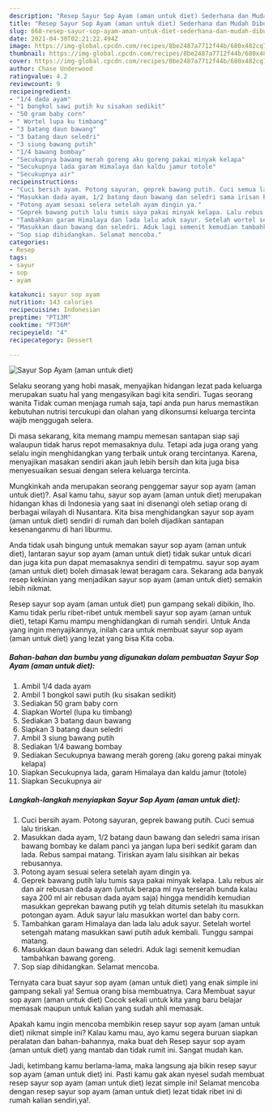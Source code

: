 ```yaml
---
description: "Resep Sayur Sop Ayam (aman untuk diet) Sederhana dan Mudah Dibuat"
title: "Resep Sayur Sop Ayam (aman untuk diet) Sederhana dan Mudah Dibuat"
slug: 668-resep-sayur-sop-ayam-aman-untuk-diet-sederhana-dan-mudah-dibuat
date: 2021-04-30T02:21:22.494Z
image: https://img-global.cpcdn.com/recipes/8be2487a7712f44b/680x482cq70/sayur-sop-ayam-aman-untuk-diet-foto-resep-utama.jpg
thumbnail: https://img-global.cpcdn.com/recipes/8be2487a7712f44b/680x482cq70/sayur-sop-ayam-aman-untuk-diet-foto-resep-utama.jpg
cover: https://img-global.cpcdn.com/recipes/8be2487a7712f44b/680x482cq70/sayur-sop-ayam-aman-untuk-diet-foto-resep-utama.jpg
author: Chase Underwood
ratingvalue: 4.2
reviewcount: 9
recipeingredient:
- "1/4 dada ayam"
- "1 bongkol sawi putih ku sisakan sedikit"
- "50 gram baby corn"
- " Wortel lupa ku timbang"
- "3 batang daun bawang"
- "3 batang daun seledri"
- "3 siung bawang putih"
- "1/4 bawang bombay"
- "Secukupnya bawang merah goreng aku goreng pakai minyak kelapa"
- "Secukupnya lada garam Himalaya dan kaldu jamur totole"
- "Secukupnya air"
recipeinstructions:
- "Cuci bersih ayam. Potong sayuran, geprek bawang putih. Cuci semua lalu tiriskan."
- "Masukkan dada ayam, 1/2 batang daun bawang dan seledri sama irisan bawang bombay ke dalam panci ya jangan lupa beri sedikit garam dan lada. Rebus sampai matang. Tiriskan ayam lalu sisihkan air bekas rebusannya."
- "Potong ayam sesuai selera setelah ayam dingin ya."
- "Geprek bawang putih lalu tumis saya pakai minyak kelapa. Lalu rebus air dan air rebusan dada ayam (untuk berapa ml nya terserah bunda kalau saya 200 ml air rebusan dada ayam saja) hingga mendidih kemudian masukkan geprekan bawang putih yg telah ditumis setelah itu masukkan potongan ayam. Aduk sayur lalu masukkan wortel dan baby corn."
- "Tambahkan garam Himalaya dan lada lalu aduk sayur. Setelah wortel setengah matang masukkan sawi putih aduk kembali. Tunggu sampai matang."
- "Masukkan daun bawang dan seledri. Aduk lagi semenit kemudian tambahkan bawang goreng."
- "Sop siap dihidangkan. Selamat mencoba."
categories:
- Resep
tags:
- sayur
- sop
- ayam

katakunci: sayur sop ayam 
nutrition: 143 calories
recipecuisine: Indonesian
preptime: "PT13M"
cooktime: "PT36M"
recipeyield: "4"
recipecategory: Dessert

---
```



![Sayur Sop Ayam (aman untuk diet)](https://img-global.cpcdn.com/recipes/8be2487a7712f44b/680x482cq70/sayur-sop-ayam-aman-untuk-diet-foto-resep-utama.jpg)

Selaku seorang yang hobi masak, menyajikan hidangan lezat pada keluarga merupakan suatu hal yang mengasyikan bagi kita sendiri. Tugas seorang  wanita Tidak cuman menjaga rumah saja, tapi anda pun harus memastikan kebutuhan nutrisi tercukupi dan olahan yang dikonsumsi keluarga tercinta wajib menggugah selera.

Di masa  sekarang, kita memang mampu memesan santapan siap saji walaupun tidak harus repot memasaknya dulu. Tetapi ada juga orang yang selalu ingin menghidangkan yang terbaik untuk orang tercintanya. Karena, menyajikan masakan sendiri akan jauh lebih bersih dan kita juga bisa menyesuaikan sesuai dengan selera keluarga tercinta. 



Mungkinkah anda merupakan seorang penggemar sayur sop ayam (aman untuk diet)?. Asal kamu tahu, sayur sop ayam (aman untuk diet) merupakan hidangan khas di Indonesia yang saat ini disenangi oleh setiap orang di berbagai wilayah di Nusantara. Kita bisa menghidangkan sayur sop ayam (aman untuk diet) sendiri di rumah dan boleh dijadikan santapan kesenanganmu di hari liburmu.

Anda tidak usah bingung untuk memakan sayur sop ayam (aman untuk diet), lantaran sayur sop ayam (aman untuk diet) tidak sukar untuk dicari dan juga kita pun dapat memasaknya sendiri di tempatmu. sayur sop ayam (aman untuk diet) boleh dimasak lewat beragam cara. Sekarang ada banyak resep kekinian yang menjadikan sayur sop ayam (aman untuk diet) semakin lebih nikmat.

Resep sayur sop ayam (aman untuk diet) pun gampang sekali dibikin, lho. Kamu tidak perlu ribet-ribet untuk membeli sayur sop ayam (aman untuk diet), tetapi Kamu mampu menghidangkan di rumah sendiri. Untuk Anda yang ingin menyajikannya, inilah cara untuk membuat sayur sop ayam (aman untuk diet) yang lezat yang bisa Kita coba.

<!--inarticleads1-->

##### Bahan-bahan dan bumbu yang digunakan dalam pembuatan Sayur Sop Ayam (aman untuk diet):

1. Ambil 1/4 dada ayam
1. Ambil 1 bongkol sawi putih (ku sisakan sedikit)
1. Sediakan 50 gram baby corn
1. Siapkan  Wortel (lupa ku timbang)
1. Sediakan 3 batang daun bawang
1. Siapkan 3 batang daun seledri
1. Ambil 3 siung bawang putih
1. Sediakan 1/4 bawang bombay
1. Sediakan Secukupnya bawang merah goreng (aku goreng pakai minyak kelapa)
1. Siapkan Secukupnya lada, garam Himalaya dan kaldu jamur (totole)
1. Siapkan Secukupnya air




<!--inarticleads2-->

##### Langkah-langkah menyiapkan Sayur Sop Ayam (aman untuk diet):

1. Cuci bersih ayam. Potong sayuran, geprek bawang putih. Cuci semua lalu tiriskan.
1. Masukkan dada ayam, 1/2 batang daun bawang dan seledri sama irisan bawang bombay ke dalam panci ya jangan lupa beri sedikit garam dan lada. Rebus sampai matang. Tiriskan ayam lalu sisihkan air bekas rebusannya.
1. Potong ayam sesuai selera setelah ayam dingin ya.
1. Geprek bawang putih lalu tumis saya pakai minyak kelapa. Lalu rebus air dan air rebusan dada ayam (untuk berapa ml nya terserah bunda kalau saya 200 ml air rebusan dada ayam saja) hingga mendidih kemudian masukkan geprekan bawang putih yg telah ditumis setelah itu masukkan potongan ayam. Aduk sayur lalu masukkan wortel dan baby corn.
1. Tambahkan garam Himalaya dan lada lalu aduk sayur. Setelah wortel setengah matang masukkan sawi putih aduk kembali. Tunggu sampai matang.
1. Masukkan daun bawang dan seledri. Aduk lagi semenit kemudian tambahkan bawang goreng.
1. Sop siap dihidangkan. Selamat mencoba.




Ternyata cara buat sayur sop ayam (aman untuk diet) yang enak simple ini gampang sekali ya! Semua orang bisa membuatnya. Cara Membuat sayur sop ayam (aman untuk diet) Cocok sekali untuk kita yang baru belajar memasak maupun untuk kalian yang sudah ahli memasak.

Apakah kamu ingin mencoba membikin resep sayur sop ayam (aman untuk diet) nikmat simple ini? Kalau kamu mau, ayo kamu segera buruan siapkan peralatan dan bahan-bahannya, maka buat deh Resep sayur sop ayam (aman untuk diet) yang mantab dan tidak rumit ini. Sangat mudah kan. 

Jadi, ketimbang kamu berlama-lama, maka langsung aja bikin resep sayur sop ayam (aman untuk diet) ini. Pasti kamu gak akan nyesel sudah membuat resep sayur sop ayam (aman untuk diet) lezat simple ini! Selamat mencoba dengan resep sayur sop ayam (aman untuk diet) lezat tidak ribet ini di rumah kalian sendiri,ya!.


